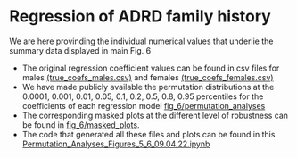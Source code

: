 # Regression of ADRD family history

We are here provinding the individual numerical values that underlie the summary data displayed in main Fig. 6 

* The original regression coefficient values can be found in csv files for males [(true_coefs_males.csv)](https://github.com/dblabs-mcgill-mila/HCDMNCOV_AD/blob/master/fig_6/true_coefs_males.csv) and females [(true_coefs_females.csv)](https://github.com/dblabs-mcgill-mila/HCDMNCOV_AD/blob/master/fig_6/true_coefs_females.csv)
* We have made publicly available the permutation distributions at the 0.0001, 0.001, 0.01, 0.05, 0.1, 0.2, 0.5, 0.8, 0.95 percentiles for the coefficients of each regression model [fig_6/permutation_analyses](https://github.com/dblabs-mcgill-mila/HCDMNCOV_AD/tree/master/fig_6/permutation_analyses) 
* The corresponding masked plots at the different level of robustness can be found in [fig_6/masked_plots](https://github.com/dblabs-mcgill-mila/HCDMNCOV_AD/tree/master/fig_6/masked_plots).
* The code that generated all these files and plots can be found in this [Permutation_Analyses_Figures_5_6_09.04.22.ipynb](https://github.com/dblabs-mcgill-mila/HCDMNCOV_AD/blob/master/Permutation_Analyses_Figures_5_6_09.04.22.ipynb)
